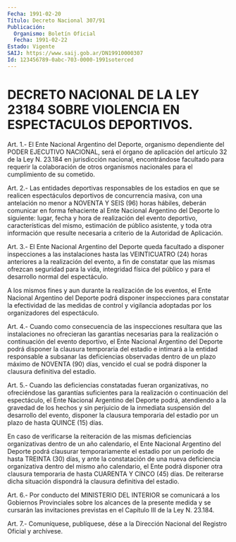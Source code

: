 ```yaml
---
Fecha: 1991-02-20
Título: Decreto Nacional 307/91
Publicación:
  Organismo: Boletín Oficial
  Fecha: 1991-02-22
Estado: Vigente
SAIJ: https://www.saij.gob.ar/DN19910000307
Id: 123456789-0abc-703-0000-1991soterced
---
```

# DECRETO NACIONAL DE LA LEY 23184 SOBRE VIOLENCIA EN ESPECTACULOS DEPORTIVOS.

<a id="1"></a>
Art.  1.-  El  Ente  Nacional Argentino del Deporte, organismo dependiente  del  PODER  EJECUTIVO  NACIONAL,  será  el  órgano  de aplicación del artículo 32  de  la  Ley  N.  23.184 en jurisdicción nacional, encontrándose facultado para requerir  la colaboración de otros  organismos nacionales para el cumplimiento de  su  cometido.

<a id="2"></a>
Art. 2.- Las entidades deportivas responsables de los estadios en que  se realicen espectáculos deportivos de concurrencia masiva, con una antelación  no  menor  a NOVENTA Y SEIS (96) horas hábiles, deberán comunicar en forma fehaciente  al  Ente  Nacional Argentino del  Deporte  lo siguiente: lugar, fecha y hora de realización  del evento deportivo,  características del mismo, estimación de público asistente,  y  toda  otra   información  que  resulte  necesaria  a criterio de la Autoridad de Aplicación.

<a id="3"></a>
Art. 3.- El Ente Nacional Argentino del Deporte queda facultado a disponer  inspecciones a las instalaciones hasta las VEINTICUATRO (24) horas anteriores  a  la  realización  del  evento,  a  fin  de constatar    que  las  mismas  ofrezcan  seguridad  para  la  vida, integridad física  del  público  y  para  el  desarrollo normal del espectáculo.

A los mismos fines y aun durante la realización  de los eventos, el Ente  Nacional  Argentino  del Deporte podrá disponer  inspecciones para  constatar  la  efectividad   de  las  medidas  de  control  y vigilancia  adoptadas  por  los  organizadores    del  espectáculo.

<a id="4"></a>
Art. 4.- Cuando como consecuencia de las inspecciones resultara que  las  instalaciones no ofrecieran las garantías necesarias para la  realización  o  continuación  del  evento  deportivo,  el  Ente Nacional    Argentino   del  Deporte  podrá  disponer  la  clausura temporaria  del estadio e  intimará  a  la  entidad  responsable  a subsanar las  deficiencias  observadas dentro de un plazo máximo de NOVENTA (90) días, vencido el  cual  se  podrá disponer la clausura definitiva del estadio.

<a id="5"></a>
Art. 5.- Cuando las deficiencias constatadas fueran organizativas,  no  ofreciéndose  las garantías suficientes para la realización  o  continuación  del  espectáculo,  el  Ente  Nacional Argentino  del  Deporte podrá, atendiendo  a  la  gravedad  de  los hechos y sin perjuicio  de  la  inmediata suspensión del desarrollo del evento, disponer la clausura  temporaria  del  estadio  por  un plazo de hasta QUINCE (15) días.

En  caso  de  verificarse la reiteración de las mismas deficiencias organizativas  dentro  de  un  año  calendario,  el  Ente  Nacional Argentino del Deporte  podrá  clausurar  temporariamente el estadio por un período de hasta TREINTA (30) días,  y  ante la constatación de  una  nueva  deficiencia  organizativa  dentro  del   mismo  año calendario,  el  Ente  podrá  disponer otra clausura temporaria  de hasta CUARENTA Y CINCO (45) días.  De  reiterarse  dicha  situación dispondrá la clausura definitiva del estadio.

<a id="6"></a>
Art. 6.- Por conducto del MINISTERIO DEL INTERIOR se comunicará a los  Gobiernos  Provinciales  sobre  los  alcances de la presente medida y se cursarán las invitaciones previstas  en el Capítulo III de la Ley N. 23.184.

<a id="7"></a>
Art. 7.- Comuníquese, publíquese, dése a la Dirección Nacional del Registro Oficial y archívese.